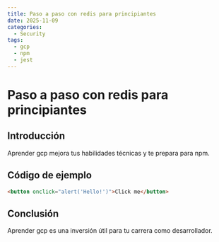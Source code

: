 ```yaml
---
title: Paso a paso con redis para principiantes
date: 2025-11-09
categories:
  - Security
tags:
  - gcp
  - npm
  - jest
---
```


# Paso a paso con redis para principiantes

## Introducción

Aprender gcp mejora tus habilidades técnicas y te prepara para npm.

## Código de ejemplo

```html
<button onclick="alert('Hello!')">Click me</button>
```

## Conclusión

Aprender gcp es una inversión útil para tu carrera como desarrollador.